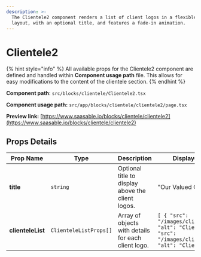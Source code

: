 ```yaml
---
description: >-
  The Clientele2 component renders a list of client logos in a flexible row
  layout, with an optional title, and features a fade-in animation.
---
```


# Clientele2

{% hint style="info" %}
All available props for the Clientele2 component are defined and handled within **Component usage path** file. This allows for easy modifications to the content of the clientele section.
{% endhint %}

**Component path**: `src/blocks/clientele/Clientele2.tsx`

**Component usage path:**  `src/app/blocks/clientele/clientele2/page.tsx`

**Preview link:** [https://www.saasable.io/blocks/clientele/clientele2](https://www.saasable.io/blocks/clientele/clientele2)

## Props Details

| Prop Name         | Type                   | Description                                         | Displayed as                                                                                                   |
| ----------------- | ---------------------- | --------------------------------------------------- | -------------------------------------------------------------------------------------------------------------- |
| **title**         | `string`               | Optional title to display above the client logos.   | "Our Valued Clients"                                                                                           |
| **clienteleList** | `ClienteleListProps[]` | Array of objects with details for each client logo. | `[ { "src": "/images/client1.png", "alt": "Client 1" }, { "src": "/images/client2.png", "alt": "Client 2" } ]` |
